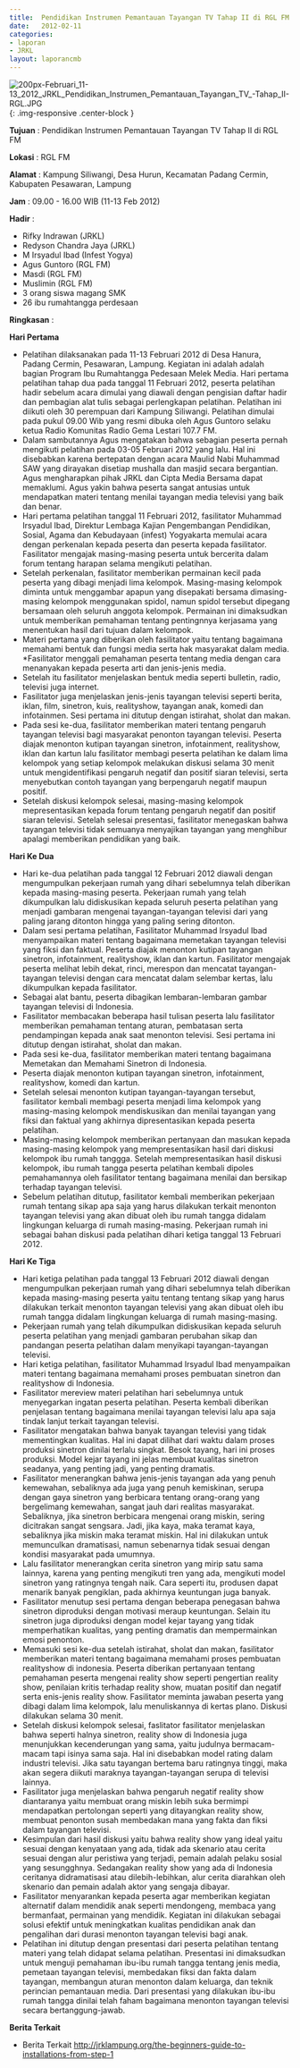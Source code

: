 ```yaml
---	
title: 	Pendidikan Instrumen Pemantauan Tayangan TV Tahap II di RGL FM
date: 	2012-02-11
categories:	
- laporan	
- JRKL	
layout: laporancmb	
---	
```

	
![200px-Februari_11-13_2012_JRKL_Pendidikan_Instrumen_Pemantauan_Tayangan_TV_-_Tahap_II_-_RGL_.JPG](/uploads/200px-Februari_11-13_2012_JRKL_Pendidikan_Instrumen_Pemantauan_Tayangan_TV_-_Tahap_II_-_RGL_.JPG){: .img-responsive .center-block }	
	
**Tujuan** :	Pendidikan Instrumen Pemantauan Tayangan TV Tahap II di RGL FM
	
**Lokasi** :	RGL FM
	
**Alamat** : 	Kampung Siliwangi, Desa Hurun, Kecamatan Padang Cermin, Kabupaten Pesawaran, Lampung
	
**Jam** :	09.00 - 16.00 WIB (11-13 Feb 2012)
	
**Hadir** :	
*	Rifky Indrawan (JRKL)
*	Redyson Chandra Jaya (JRKL)
*	M Irsyadul Ibad (Infest Yogya)
*	Agus Guntoro (RGL FM)
*	Masdi (RGL FM)
*	Muslimin (RGL FM)
*	3 orang siswa magang SMK
*	26 ibu rumahtangga perdesaan

**Ringkasan** :	

**Hari Pertama**
*	Pelatihan dilaksanakan pada 11-13 Februari 2012 di Desa Hanura, Padang Cermin, Pesawaran, Lampung. Kegiatan ini adalah adalah bagian Program Ibu Rumahtangga Pedesaan Melek Media. Hari pertama pelatihan tahap dua pada tanggal 11 Februari 2012, peserta pelatihan hadir sebelum acara dimulai yang diawali dengan pengisian daftar hadir dan pembagian alat tulis sebagai perlengkapan pelatihan. Pelatihan ini diikuti oleh 30 perempuan dari Kampung Siliwangi. Pelatihan dimulai pada pukul 09.00 Wib yang resmi dibuka oleh Agus Guntoro selaku ketua Radio Komunitas Radio Gema Lestari 107.7 FM.
*	Dalam sambutannya Agus mengatakan bahwa sebagian peserta pernah mengikuti pelatihan pada 03-05 Februari 2012 yang lalu. Hal ini disebabkan karena bertepatan dengan acara Maulid Nabi Muhammad SAW yang dirayakan disetiap mushalla dan masjid secara bergantian. Agus mengharapkan pihak JRKL dan Cipta Media Bersama dapat memaklumi. Agus yakin bahwa peserta sangat antusias untuk mendapatkan materi tentang menilai tayangan media televisi yang baik dan benar.
*	Hari pertama pelatihan tanggal 11 Februari 2012, fasilitator Muhammad Irsyadul Ibad, Direktur Lembaga Kajian Pengembangan Pendidikan, Sosial, Agama dan Kebudayaan (infest) Yogyakarta memulai acara dengan perkenalan kepada peserta dan peserta kepada fasilitator. Fasilitator mengajak masing-masing peserta untuk bercerita dalam forum tentang harapan selama mengikuti pelatihan.
*	Setelah perkenalan, fasilitator memberikan permainan kecil pada peserta yang dibagi menjadi lima kelompok. Masing-masing kelompok diminta untuk menggambar apapun yang disepakati bersama dimasing-masing kelompok menggunakan spidol, namun spidol tersebut dipegang bersamaan oleh seluruh anggota kelompok. Permainan ini dimaksudkan untuk memberikan pemahaman tentang pentingnnya kerjasama yang menentukan hasil dari tujuan dalam kelompok.
*	Materi pertama yang diberikan oleh fasilitator yaitu tentang bagaimana memahami bentuk dan fungsi media serta hak masyarakat dalam media. *Fasilitator menggali pemahaman peserta tentang media dengan cara menanyakan kepada peserta arti dan jenis-jenis media.
*	Setelah itu fasilitator menjelaskan bentuk media seperti bulletin, radio, televisi juga internet.
*	Fasilitator juga menjelaskan jenis-jenis tayangan televisi seperti berita, iklan, film, sinetron, kuis, realityshow, tayangan anak, komedi dan infotainmen. Sesi pertama ini ditutup dengan istirahat, sholat dan makan.
*	Pada sesi ke-dua, fasilitator memberikan materi tentang pengaruh tayangan televisi bagi masyarakat penonton tayangan televisi. Peserta diajak menonton kutipan tayangan sinetron, infotainment, realityshow, iklan dan kartun lalu fasilitator membagi peserta pelatihan ke dalam lima kelompok yang setiap kelompok melakukan diskusi selama 30 menit untuk mengidentifikasi pengaruh negatif dan positif siaran televisi, serta menyebutkan contoh tayangan yang berpengaruh negatif maupun positif.
*	Setelah diskusi kelompok selesai, masing-masing kelompok mepresentasikan kepada forum tentang pengaruh negatif dan positif siaran televisi. Setelah selesai presentasi, fasilitator menegaskan bahwa tayangan televisi tidak semuanya menyajikan tayangan yang menghibur apalagi memberikan pendidikan yang baik.
	
**Hari Ke Dua**
*	Hari ke-dua pelatihan pada tanggal 12 Februari 2012 diawali dengan mengumpulkan pekerjaan rumah yang dihari sebelumnya telah diberikan kepada masing-masing peserta. Pekerjaan rumah yang telah dikumpulkan lalu didiskusikan kepada seluruh peserta pelatihan yang menjadi gambaran mengenai tayangan-tayangan televisi dari yang paling jarang ditonton hingga yang paling sering ditonton.
*	Dalam sesi pertama pelatihan, Fasilitator Muhammad Irsyadul Ibad menyampaikan materi tentang bagaimana memetakan tayangan televisi yang fiksi dan faktual. Peserta diajak menonton kutipan tayangan sinetron, infotainment, realityshow, iklan dan kartun. Fasilitator mengajak peserta melihat lebih dekat, rinci, merespon dan mencatat tayangan-tayangan televisi dengan cara mencatat dalam selembar kertas, lalu dikumpulkan kepada fasilitator.
*	Sebagai alat bantu, peserta dibagikan lembaran-lembaran gambar tayangan televisi di Indonesia.
*	Fasilitator membacakan beberapa hasil tulisan peserta lalu fasilitator memberikan pemahaman tentang aturan, pembatasan serta pendampingan kepada anak saat menonton televisi. Sesi pertama ini ditutup dengan istirahat, sholat dan makan.
*	Pada sesi ke-dua, fasilitator memberikan materi tentang bagaimana Memetakan dan Memahami Sinetron di Indonesia.
*	Peserta diajak menonton kutipan tayangan sinetron, infotainment, realityshow, komedi dan kartun.
*	Setelah selesai menonton kutipan tayangan-tayangan tersebut, fasilitator kembali membagi peserta menjadi lima kelompok yang masing-masing kelompok mendiskusikan dan menilai tayangan yang fiksi dan faktual yang akhirnya dipresentasikan kepada peserta pelatihan.
*	Masing-masing kelompok memberikan pertanyaan dan masukan kepada masing-masing kelompok yang mempresentasikan hasil dari diskusi kelompok ibu rumah tanggga. Setelah mempresentasikan hasil diskusi kelompok, ibu rumah tangga peserta pelatihan kembali dipoles pemahamannya oleh fasilitator tentang bagaimana menilai dan bersikap terhadap tayangan televisi.
*	Sebelum pelatihan ditutup, fasilitator kembali memberikan pekerjaan rumah tentang sikap apa saja yang harus dilakukan terkait menonton tayangan televisi yang akan dibuat oleh ibu rumah tangga didalam lingkungan keluarga di rumah masing-masing. Pekerjaan rumah ini sebagai bahan diskusi pada pelatihan dihari ketiga tanggal 13 Februari 2012.

**Hari Ke Tiga**
*	Hari ketiga pelatihan pada tanggal 13 Februari 2012 diawali dengan mengumpulkan pekerjaan rumah yang dihari sebelumnya telah diberikan kepada masing-masing peserta yaitu tentang tentang sikap yang harus dilakukan terkait menonton tayangan televisi yang akan dibuat oleh ibu rumah tangga didalam lingkungan keluarga di rumah masing-masing.
*	Pekerjaan rumah yang telah dikumpulkan didiskusikan kepada seluruh peserta pelatihan yang menjadi gambaran perubahan sikap dan pandangan peserta pelatihan dalam menyikapi tayangan-tayangan televisi.
*	Hari ketiga pelatihan, fasilitator Muhammad Irsyadul Ibad menyampaikan materi tentang bagaimana memahami proses pembuatan sinetron dan realityshow di Indonesia.
*	Fasilitator mereview materi pelatihan hari sebelumnya untuk menyegarkan ingatan peserta pelatihan. Peserta kembali diberikan penjelasan tentang bagaimana menilai tayangan televisi lalu apa saja tindak lanjut terkait tayangan televisi.
*	Fasilitator mengatakan bahwa banyak tayangan televisi yang tidak mementingkan kualitas. Hal ini dapat dilihat dari waktu dalam proses produksi sinetron dinilai terlalu singkat. Besok tayang, hari ini proses produksi. Model kejar tayang ini jelas membuat kualitas sinetron seadanya, yang penting jadi, yang penting dramatis.
*	Fasilitator menerangkan bahwa jenis-jenis tayangan ada yang penuh kemewahan, sebaliknya ada juga yang penuh kemiskinan, serupa dengan gaya sinetron yang berbicara tentang orang-orang yang bergelimang kemewahan, sangat jauh dari realitas masyarakat. Sebaliknya, jika sinetron berbicara mengenai orang miskin, sering dicitrakan sangat sengsara. Jadi, jika kaya, maka teramat kaya, sebaliknya jika miskin maka teramat miskin. Hal ini dilakukan untuk memunculkan dramatisasi, namun sebenarnya tidak sesuai dengan kondisi masyarakat pada umumnya.
*	Lalu fasilitator menerangkan cerita sinetron yang mirip satu sama lainnya, karena yang penting mengikuti tren yang ada, mengikuti model sinetron yang ratingnya tengah naik. Cara seperti itu, produsen dapat menarik banyak pengiklan, pada akhirnya keuntungan juga banyak.
*	Fasilitator menutup sesi pertama dengan beberapa penegasan bahwa sinetron diproduksi dengan motivasi meraup keuntungan. Selain itu sinetron juga diproduksi dengan model kejar tayang yang tidak memperhatikan kualitas, yang penting dramatis dan mempermainkan emosi penonton.
*	Memasuki sesi ke-dua setelah istirahat, sholat dan makan, fasilitator memberikan materi tentang bagaimana memahami proses pembuatan realityshow di indonesia. Peserta diberikan pertanyaan tentang pemahaman peserta mengenai reality show seperti pengertian reality show, penilaian kritis terhadap reality show, muatan positif dan negatif serta enis-jenis reality show. Fasilitator meminta jawaban peserta yang dibagi dalam lima kelompok, lalu menuliskannya di kertas plano. Diskusi dilakukan selama 30 menit.
*	Setelah diskusi kelompok selesai, faslitator fasilitator menjelaskan bahwa seperti halnya sinetron, reality show di Indonesia juga menunjukkan kecenderungan yang sama, yaitu judulnya bermacam-macam tapi isinya sama saja. Hal ini disebabkan model rating dalam industri televisi. Jika satu tayangan bertema baru ratingnya tinggi, maka akan segera diikuti maraknya tayangan-tayangan serupa di televisi lainnya.
*	Fasilitator juga menjelaskan bahwa pengaruh negatif reality show diantaranya yaitu membuat orang miskin lebih suka bermimpi mendapatkan pertolongan seperti yang ditayangkan reality show, membuat penonton susah membedakan mana yang fakta dan fiksi dalam tayangan televisi.
*	Kesimpulan dari hasil diskusi yaitu bahwa reality show yang ideal yaitu sesuai dengan kenyataan yang ada, tidak ada skenario atau cerita sesuai dengan alur peristiwa yang terjadi, pemain adalah pelaku sosial yang sesungghnya. Sedangakan reality show yang ada di Indonesia ceritanya didramatisasi atau dilebih-lebihkan, alur cerita diarahkan oleh skenario dan pemain adalah aktor yang sengaja dibayar.
*	Fasilitator menyarankan kepada peserta agar memberikan kegiatan alternatif dalam mendidik anak seperti mendongeng, membaca yang bermanfaat, permainan yang mendidik. Kegiatan ini dilakukan sebagai solusi efektif untuk meningkatkan kualitas pendidikan anak dan pengalihan dari durasi menonton tayangan televisi bagi anak.
*	Pelatihan ini ditutup dengan presentasi dari peserta pelatihan tentang materi yang telah didapat selama pelatihan. Presentasi ini dimaksudkan untuk menguji pemahaman ibu-ibu rumah tangga tentang jenis media, pemetaan tayangan televisi, membedakan fiksi dan fakta dalam tayangan, membangun aturan menonton dalam keluarga, dan teknik perincian pemantauan media. Dari presentasi yang dilakukan ibu-ibu rumah tangga dinilai telah faham bagaimana menonton tayangan televisi secara bertanggung-jawab.

**Berita Terkait**
*	Berita Terkait http://jrklampung.org/the-beginners-guide-to-installations-from-step-1

